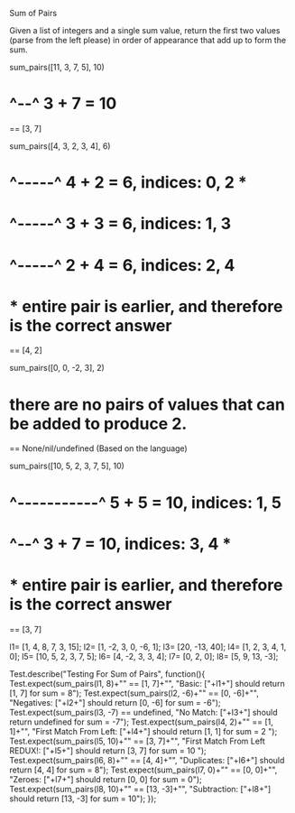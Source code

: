 Sum of Pairs

Given a list of integers and a single sum value, return the first two values (parse from the left please) in order of appearance that add up to form the sum.

sum_pairs([11, 3, 7, 5],         10)
#              ^--^      3 + 7 = 10
== [3, 7]

sum_pairs([4, 3, 2, 3, 4],         6)
#          ^-----^         4 + 2 = 6, indices: 0, 2 *
#             ^-----^      3 + 3 = 6, indices: 1, 3
#                ^-----^   2 + 4 = 6, indices: 2, 4
#  * entire pair is earlier, and therefore is the correct answer
== [4, 2]

sum_pairs([0, 0, -2, 3], 2)
#  there are no pairs of values that can be added to produce 2.
== None/nil/undefined (Based on the language)

sum_pairs([10, 5, 2, 3, 7, 5],         10)
#              ^-----------^   5 + 5 = 10, indices: 1, 5
#                    ^--^      3 + 7 = 10, indices: 3, 4 *
#  * entire pair is earlier, and therefore is the correct answer
== [3, 7]

l1= [1, 4, 8, 7, 3, 15];
l2= [1, -2, 3, 0, -6, 1];
l3= [20, -13, 40];
l4= [1, 2, 3, 4, 1, 0];
l5= [10, 5, 2, 3, 7, 5];
l6= [4, -2, 3, 3, 4];
l7= [0, 2, 0];
l8= [5, 9, 13, -3];

Test.describe("Testing For Sum of Pairs", function(){
Test.expect(sum_pairs(l1, 8)+"" == [1, 7]+"", "Basic: ["+l1+"] should return [1, 7] for sum = 8");
Test.expect(sum_pairs(l2, -6)+"" == [0, -6]+"", "Negatives: ["+l2+"] should return [0, -6] for sum = -6");
Test.expect(sum_pairs(l3, -7) == undefined, "No Match: ["+l3+"] should return undefined for sum = -7");
Test.expect(sum_pairs(l4, 2)+"" == [1, 1]+"", "First Match From Left: ["+l4+"] should return [1, 1] for sum = 2 ");
Test.expect(sum_pairs(l5, 10)+"" == [3, 7]+"", "First Match From Left REDUX!: ["+l5+"] should return [3, 7] for sum = 10 ");
Test.expect(sum_pairs(l6, 8)+"" == [4, 4]+"", "Duplicates: ["+l6+"] should return [4, 4] for sum = 8");
Test.expect(sum_pairs(l7, 0)+"" == [0, 0]+"", "Zeroes: ["+l7+"] should return [0, 0] for sum = 0");
Test.expect(sum_pairs(l8, 10)+"" == [13, -3]+"", "Subtraction: ["+l8+"] should return [13, -3] for sum = 10");
});
